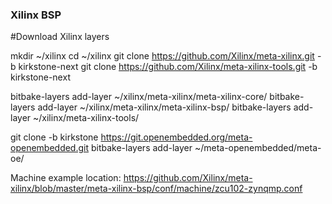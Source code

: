 ### Xilinx BSP 

#Download Xilinx layers 

mkdir ~/xilinx
cd ~/xilinx
git clone https://github.com/Xilinx/meta-xilinx.git -b kirkstone-next
git clone https://github.com/Xilinx/meta-xilinx-tools.git -b kirkstone-next

bitbake-layers add-layer ~/xilinx/meta-xilinx/meta-xilinx-core/
bitbake-layers add-layer ~/xilinx/meta-xilinx/meta-xilinx-bsp/
bitbake-layers add-layer ~/xilinx/meta-xilinx-tools/

git clone -b kirkstone https://git.openembedded.org/meta-openembedded.git
bitbake-layers add-layer ~/meta-openembedded/meta-oe/

Machine example location:
https://github.com/Xilinx/meta-xilinx/blob/master/meta-xilinx-bsp/conf/machine/zcu102-zynqmp.conf
